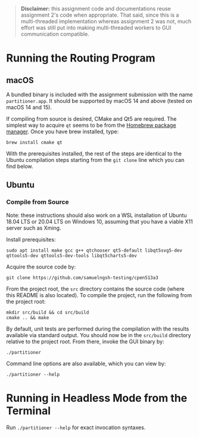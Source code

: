 > **Disclaimer:** this assignment code and documentations reuse assignment 2's code when appropriate. That said, since this is a multi-threaded implementation whereas assignment 2 was not, much effort was still put into making multi-threaded workers to GUI communication compatible.

# Running the Routing Program

## macOS

A bundled binary is included with the assignment submission with the name `partitioner.app`. It should be supported by macOS 14 and above (tested on macOS 14 and 15).

If compiling from source is desired, CMake and Qt5 are required. The simplest way to acquire `qt` seems to be from the [Homebrew package manager](https://brew.sh). Once you have brew installed, type:

```
brew install cmake qt
```

With the prerequisites installed, the rest of the steps are identical to the Ubuntu compilation steps starting from the `git clone` line which you can find below.

## Ubuntu

### Compile from Source

Note: these instructions should also work on a WSL installation of Ubuntu 18.04 LTS or 20.04 LTS on Windows 10, assuming that you have a viable X11 server such as Xming.

Install prerequisites:
```
sudo apt install make gcc g++ qtchooser qt5-default libqt5svg5-dev qttools5-dev qttools5-dev-tools libqt5charts5-dev
```

Acquire the source code by:

```
git clone https://github.com/samuelngsh-testing/cpen513a3
```

From the project root, the `src` directory contains the source code (where this README is also located). To compile the project, run the following from the project root:

```
mkdir src/build && cd src/build
cmake .. && make
```

By default, unit tests are performed during the compilation with the results available via standard output. You should now be in the `src/build` directory relative to the project root. From there, invoke the GUI binary by:

```
./partitioner
```

Command line options are also available, which you can view by:

```
./partitioner --help
```

# Running in Headless Mode from the Terminal

Run `./partitioner --help` for exact invocation syntaxes.
